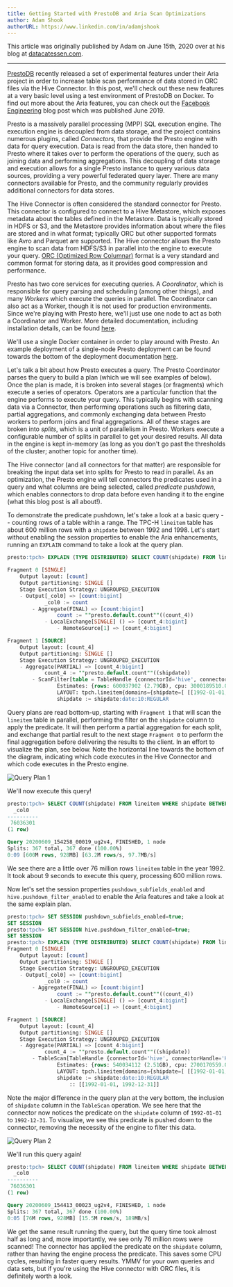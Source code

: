 ```yaml
---
title: Getting Started with PrestoDB and Aria Scan Optimizations
author: Adam Shook
authorURL: https://www.linkedin.com/in/adamjshook
---
```


This article was originally published by Adam on June 15th, 2020 over at his blog at [datacatessen.com](https://datacatessen.com/blog/prestodb-aria/).

---

[PrestoDB](https://prestodb.io) recently released a set of experimental features under their Aria project in order to increase table scan performance of data stored in ORC files via the Hive Connector.  In this post, we'll check out these new features at a very basic level using a test environment of PrestoDB on Docker.  To find out more about the Aria features, you can check out the [Facebook Engineering](https://engineering.fb.com/data-infrastructure/aria-presto/) blog post which was published June 2019.

<!--truncate-->

Presto is a massively parallel processing (MPP) SQL execution engine.  The execution engine is decoupled from data storage, and the project contains numerous plugins, called _Connectors_, that provide the Presto engine with data for query execution.  Data is read from the data store, then handed to Presto where it takes over to perform the operations of the query, such as joining data and performing aggregations.  This decoupling of data storage and execution allows for a single Presto instance to query various data sources, providing a very powerful federated query layer.  There are many connectors available for Presto, and the community regularly provides additional connectors for data stores.

The Hive Connector is often considered the standard connector for Presto.  This connector is configured to connect to a Hive Metastore, which exposes metadata about the tables defined in the Metastore.  Data is typically stored in HDFS or S3, and the Metastore provides information about where the files are stored and in what format; typically ORC but other supported formats like Avro and Parquet are supported.  The Hive connector allows the Presto engine to scan data from HDFS/S3 in parallel into the engine to execute your query.  [ORC (Optimized Row Columnar)](https://cwiki.apache.org/confluence/display/Hive/LanguageManual+ORC) format is a very standard and common format for storing data, as it provides good compression and performance.

Presto has two core services for executing queries. A _Coordinator_, which is responsible for query parsing and scheduling (among other things), and many _Workers_ which execute the queries in parallel.  The Coordinator can also act as a Worker, though it is not used for production environments.  Since we're playing with Presto here, we'll just use one node to act as both a Coordinator and Worker.  More detailed documentation, including installation details, can be found [here](https://prestodb.io/docs/current/).

We'll use a single Docker container in order to play around with Presto.  An example deployment of a single-node Presto deployment can be found towards the bottom of the deployment documentation [here](https://prestodb.io/docs/0.239/installation/deployment.html).

Let's talk a bit about how Presto executes a query.  The Presto Coordinator parses the query to build a plan (which we will see examples of below).  Once the plan is made, it is broken into several stages (or fragments) which execute a series of operators.  Operators are a particular function that the engine performs to execute your query.  This typically begins with scanning data via a Connector, then performing operations such as filtering data, partial aggregations, and commonly exchanging data between Presto workers to perform joins and final aggregations.  All of these stages are broken into _splits_, which is a unit of parallelism in Presto.  Workers execute a configurable number of splits in parallel to get your desired results.  All data in the engine is kept in-memory (as long as you don't go past the thresholds of the cluster; another topic for another time).

The Hive connector (and all connectors for that matter) are responsible for breaking the input data set into splits for Presto to read in parallel.  As an optimization, the Presto engine will tell connectors the predicates used in a query and what columns are being selected, called _predicate pushdown_, which enables connectors to drop data before even handing it to the engine (what this blog post is all about!).

To demonstrate the predicate pushdown, let's take a look at a basic query -- counting rows of a table within a range.  The TPC-H `lineitem` table has about 600 million rows with a `shipdate` between 1992 and 1998.  Let's start without enabling the session properties to enable the Aria enhancements, running an `EXPLAIN` command to take a look at the query plan.

```SQL
presto:tpch> EXPLAIN (TYPE DISTRIBUTED) SELECT COUNT(shipdate) FROM lineitem WHERE shipdate BETWEEN DATE '1992-01-01' AND DATE '1992-12-31';

Fragment 0 [SINGLE]
    Output layout: [count]
    Output partitioning: SINGLE []
    Stage Execution Strategy: UNGROUPED_EXECUTION
    - Output[_col0] => [count:bigint]
            _col0 := count
        - Aggregate(FINAL) => [count:bigint]
                count := ""presto.default.count""((count_4))
            - LocalExchange[SINGLE] () => [count_4:bigint]
                - RemoteSource[1] => [count_4:bigint]

Fragment 1 [SOURCE]
    Output layout: [count_4]
    Output partitioning: SINGLE []
    Stage Execution Strategy: UNGROUPED_EXECUTION
    - Aggregate(PARTIAL) => [count_4:bigint]
            count_4 := ""presto.default.count""((shipdate))
        - ScanFilter[table = TableHandle {connectorId='hive', connectorHandle='HiveTableHandle{schemaName=tpch, tableName=lineitem, analyzePartitionValues=Optional.empty}', layout='Optional[tpch.lineitem{domains={shipdate=[ [[1992-01-01, 1992-12-31]] ]}}]'}, grouped = false, filterPredicate = shipdate BETWEEN (DATE 1992-01-01) AND (DATE 1992-12-31)] => [shipdate:date]
                Estimates: {rows: 600037902 (2.79GB), cpu: 3000189510.00, memory: 0.00, network: 0.00}/{rows: ? (?), cpu: 6000379020.00, memory: 0.00, network: 0.00}
                LAYOUT: tpch.lineitem{domains={shipdate=[ [[1992-01-01, 1992-12-31]] ]}}
                shipdate := shipdate:date:10:REGULAR

```

Query plans are read bottom-up, starting with `Fragment 1` that will scan the `lineitem` table in parallel, performing the filter on the `shipdate` column to apply the predicate.  It will then perform a partial aggregation for each split, and exchange that partial result to the next stage `Fragment 0` to perform the final aggregation before delivering the results to the client. In an effort to visualize the plan, see below. Note the horizontal line towards the bottom of the diagram, indicating which code executes in the Hive Connector and which code executes in the Presto engine.

![Query Plan 1](/img/blog/2020-08-14-getting-started-and-aria/query-plan-1.png)

We'll now execute this query!

```SQL
presto:tpch> SELECT COUNT(shipdate) FROM lineitem WHERE shipdate BETWEEN DATE '1992-01-01' AND DATE '1992-12-31';
  _col0   
----------
 76036301
(1 row)

Query 20200609_154258_00019_ug2v4, FINISHED, 1 node
Splits: 367 total, 367 done (100.00%)
0:09 [600M rows, 928MB] [63.2M rows/s, 97.7MB/s]
```

We see there are a little over 76 million rows `lineitem` table in the year 1992.  It took about 9 seconds to execute this query, processing 600 million rows.

Now let's set the session properties `pushdown_subfields_enabled` and `hive.pushdown_filter_enabled` to enable the Aria features and take a look at the same explain plan.

```SQL
presto:tpch> SET SESSION pushdown_subfields_enabled=true;
SET SESSION
presto:tpch> SET SESSION hive.pushdown_filter_enabled=true;
SET SESSION
presto:tpch> EXPLAIN (TYPE DISTRIBUTED) SELECT COUNT(shipdate) FROM lineitem WHERE shipdate BETWEEN DATE '1992-01-01' AND DATE '1992-12-31';
Fragment 0 [SINGLE]
    Output layout: [count]
    Output partitioning: SINGLE []
    Stage Execution Strategy: UNGROUPED_EXECUTION
    - Output[_col0] => [count:bigint]
            _col0 := count
        - Aggregate(FINAL) => [count:bigint]
                count := ""presto.default.count""((count_4))
            - LocalExchange[SINGLE] () => [count_4:bigint]
                - RemoteSource[1] => [count_4:bigint]

Fragment 1 [SOURCE]
    Output layout: [count_4]
    Output partitioning: SINGLE []
    Stage Execution Strategy: UNGROUPED_EXECUTION
    - Aggregate(PARTIAL) => [count_4:bigint]
            count_4 := ""presto.default.count""((shipdate))
        - TableScan[TableHandle {connectorId='hive', connectorHandle='HiveTableHandle{schemaName=tpch, tableName=lineitem, analyzePartitionValues=Optional.empty}', layout='Optional[tpch.lineitem{domains={shipdate=[ [[1992-01-01, 1992-12-31]] ]}}]'}, grouped = false] => [shipdate:date]
                Estimates: {rows: 540034112 (2.51GB), cpu: 2700170559.00, memory: 0.00, network: 0.00}
                LAYOUT: tpch.lineitem{domains={shipdate=[ [[1992-01-01, 1992-12-31]] ]}}
                shipdate := shipdate:date:10:REGULAR
                    :: [[1992-01-01, 1992-12-31]]
```

Note the major difference in the query plan at the very bottom, the inclusion of `shipdate` column in the `TableScan` operation. We see here that the connector now notices the predicate on the `shipdate` column of `1992-01-01` to `1992-12-31`.  To visualize, we see this predicate is pushed down to the connector, removing the necessity of the engine to filter this data.

![Query Plan 2](/img/blog/2020-08-14-getting-started-and-aria/query-plan-2.png)

We'll run this query again!

```SQL
presto:tpch> SELECT COUNT(shipdate) FROM lineitem WHERE shipdate BETWEEN DATE '1992-01-01' AND DATE '1992-12-31';
  _col0   
----------
 76036301
(1 row)

Query 20200609_154413_00023_ug2v4, FINISHED, 1 node
Splits: 367 total, 367 done (100.00%)
0:05 [76M rows, 928MB] [15.5M rows/s, 189MB/s]
```

We get the same result running the query, but the query time took almost half as long and, more importantly, we see only 76 million rows were scanned!  The connector has applied the predicate on the `shipdate` column, rather than having the engine process the predicate.  This saves some CPU cycles, resulting in faster query results. YMMV for your own queries and data sets, but if you're using the Hive connector with ORC files, it is definitely worth a look.

